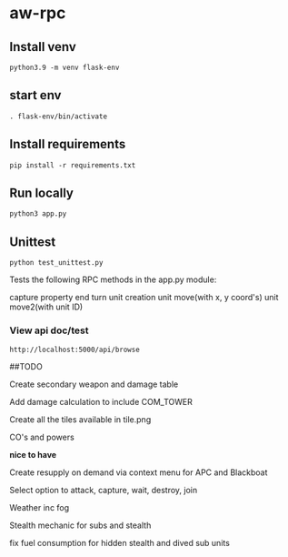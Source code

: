 # aw-rpc

## Install venv

    python3.9 -m venv flask-env

## start env

    . flask-env/bin/activate

## Install requirements

    pip install -r requirements.txt

## Run locally

    python3 app.py

## Unittest

    python test_unittest.py



Tests the following RPC methods in the app.py module:

capture property
end turn
unit creation
unit move(with x, y coord's)
unit move2(with unit ID)



### View api doc/test

`http://localhost:5000/api/browse`


##TODO

Create secondary weapon and damage table

Add damage calculation to include COM_TOWER

Create all the tiles available in tile.png

CO's and powers

**nice to have**

Create resupply on demand via context menu for APC and Blackboat

Select option to attack, capture, wait, destroy, join

Weather inc fog

Stealth mechanic for subs and stealth

fix fuel consumption for hidden stealth and dived sub units

